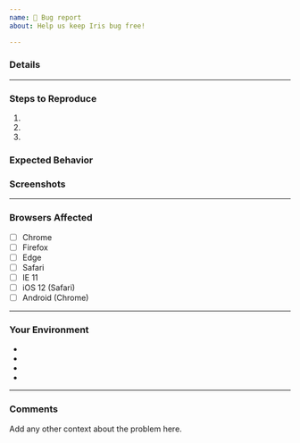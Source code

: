```yaml
---
name: 🐛 Bug report
about: Help us keep Iris bug free!

---
```


### Details


***

### Steps to Reproduce
1. 
2. 
3. 

### Expected Behavior 
<!--- A clear and concise description of what you expected to happen. -->

### Screenshots
<!--- If applicable, add screenshots to help explain your problem. -->


***

### Browsers Affected
<!-- Check all that apply -->
- [ ] Chrome
- [ ] Firefox
- [ ] Edge
- [ ] Safari
- [ ] IE 11
- [ ] iOS 12 (Safari)
- [ ] Android (Chrome)

***

### Your Environment
<!--- Include as many relevant details about the environment you experienced the bug in -->
* <!--- Iris Version -->
* <!--- Browser Name & Version -->
* <!--- OS & Version -->
* <!--- Link --> 

***

### Comments
Add any other context about the problem here.
